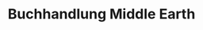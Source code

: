 ---
title: "Buchhandlung Middle Earth"
url: /frankfurt-am-main/buchhandlung-middle-earth/
shop: Bücher
---